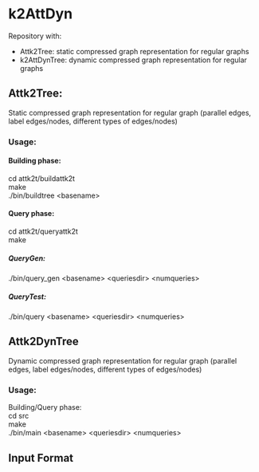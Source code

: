 # k2AttDyn

Repository with:
- Attk2Tree: static compressed graph representation for regular graphs
- k2AttDynTree: dynamic compressed graph representation for regular graphs

## Attk2Tree:
Static compressed graph representation for regular graph (parallel edges, label edges/nodes, different types of edges/nodes)
### Usage:
#### Building phase:</br>
cd attk2t/buildattk2t</br>
make</br>
./bin/buildtree \<basename\></br>
#### Query phase:
cd attk2t/queryattk2t</br>
make</br>
##### QueryGen:    
./bin/query_gen \<basename\> \<queriesdir\> \<numqueries\></br>
##### QueryTest:  
./bin/query \<basename\> \<queriesdir\> \<numqueries\></br>
## Attk2DynTree
Dynamic compressed graph representation for regular graph (parallel edges, label edges/nodes, different types of edges/nodes)
### Usage:
Building/Query phase:</br>
cd src</br>
make</br>
./bin/main \<basename\> \<queriesdir\> \<numqueries\></br>

## Input Format
